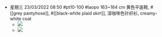 - 星期三 23/03/2022 08:50 #pt10-100 #laopo 163~164 cm
黄色平底鞋, #[[grey pantyhose]], #[[black-white plaid skirt]], 深咖啡色针织衫, creamy-white coat 
    - ![](https://firebasestorage.googleapis.com/v0/b/firescript-577a2.appspot.com/o/imgs%2Fapp%2FXELiu-NovaKG%2FOXJWypeCVt.png?alt=media&token=b020c9b4-8ef0-4288-b410-9ce068361b97)
    - ![](https://firebasestorage.googleapis.com/v0/b/firescript-577a2.appspot.com/o/imgs%2Fapp%2FXELiu-NovaKG%2FN-5ujUu_80.png?alt=media&token=85762d4b-cbe0-42b7-8014-e1e10adccc69)

